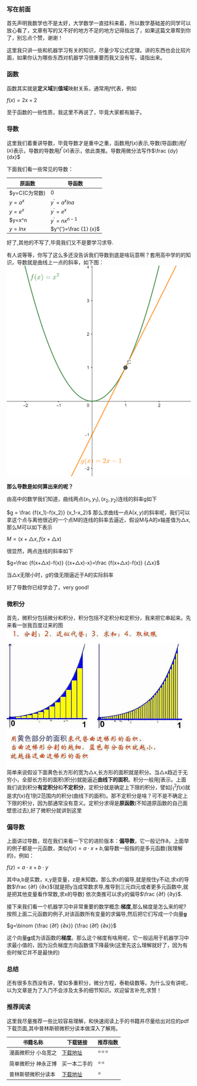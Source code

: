 ### 写在前面

首先声明我数学也不是太好，大学数学一直挂科来着，所以数学基础差的同学可以放心看了，文章有写的又不好的地方不足的地方记得指出了，如果这篇文章帮到你了，别忘点个赞，谢谢！

这里我只讲一些和机器学习有关的知识，尽量少写公式定理。讲的东西也会比较片面，如果你认为哪些东西对机器学习很重要而我又没有写，请指出来。

### 函数

函数其实就是**定义域**到**值域**映射关系，通常用$f$代表，例如

$f(x)=2x+2$

至于函数的一些性质，我这里不再说了，毕竟大家都有脑子。

### 导数

这里我们着重讲导数，毕竟导数才是重中之重，函数用$f(x)$表示,导数(导函数)用$f^{'}(x)$表示，导数的导数用$f^{''}(x)$表示，依此类推。导数用微分法写作$\frac {dy} {dx}$

下面我们看一些常见的导数：

|原函数|导函数|
|-|-|
|$y=C(C为常数)|0|
|$y=a^x$|$y^{'}=a^xlna$|
|$y=e^x$|$y^{'}=e^x$|
|$y=x^n|$y^{'}=nx^{n-1}$|
|$y=lnx$|$y^{'}=\frac {1} {x}$|

好了,其他的不写了,毕竟我们又不是要学习求导.

有人说等等，你写了这么多还没告诉我们导数到底是啥玩意啊？套用高中学的的知识，导数就是曲线上一点的斜率，如下图：
![](https://raw.githubusercontent.com/Hexmagic/store_image/master/2019/10/25-15-15-06-dao.png)

**那么导数是如何算出来的呢？**

由高中的数学我们知道，曲线两点$(x_1,y_1),(x_2,y_2)$连线的斜率g如下

$g = \frac {f(x_1)-f(x_2)} {x_1-x_2}$
那么求曲线一点A$(x,y)$的斜率呢，我们可以拿这个点与离他很近的一个点M的连线的斜率去逼近，假设M与A的x轴差值为△x,那么M可以如下表示

$M=(x+△x,f(x+△x)$

很显然，两点连线的斜率如下

$g=\frac {f(x+△x)-f(x)} {(x+△x)-x}=\frac {f(x+△x)-f(x)} {△x}$

当△x无限小时，$g$的值无限逼近于A的实际斜率

好了导数你已经学会了，very good!

### 微积分

首先，微积分包括微分和积分，积分包括不定积分和定积分，我来把它串起来。先来看一张我百度过来的图
![](https://raw.githubusercontent.com/Hexmagic/store_image/master/2019/10/25-15-15-18-jif.jpg)
简单来说假设下面黄色长方形的宽为△x,长方形的面积就是积分。当△x趋近于无穷小，全部长方形的面积(积分)就能逼近**曲线下的面积**。积分一般用∫表示。上面我们说到积分**有定积分**和**不定积分**，定积分就是确定上下限的积分，譬如$∫_1^2f(x)$就是求$f(x)$在1到2范围内的积分(曲线下的面积)。那不定积分是啥？可不是不确定上下限的积分，因为那通常没有意义。定积分求得是**原函数**(不知道原函数的自己面壁思过去),好了微积分就讲到这里

### 偏导数

上面讲过导数，现在我们来看一下它的进阶版本：**偏导数**，它一般记作$∂$。上面举的例子都是一元函数，类似$f(x)=a \cdot x+b$,偏导数一般指的是多元函数(我理解的)，例如：

$f(z)=a \cdot x+b \cdot y$

其中a,b是实数，x,y是变量，z是未知数。那么求x的偏导,就是按住y不动,求x的导数$\frac {∂f} {∂x}$(就是把y当成常数求导,推导到三元四元或者更多元函数中,就是把其他变量看作常数,求x的导数)
依次类推可以求y的偏导$\frac {∂f} {∂y}$.

接下来我们看一个机器学习中非常重要的数学概念:**梯度**,那么梯度是怎么来的呢?按照上面二元函数的例子,对该函数所有变量的求偏导,然后把它们写成一个向量**g**

$g=\binom {\frac {∂f} {∂x}} {\frac {∂f} {∂x}}$

这个向量**g**成为该函数的**梯度**。那么这个梯度有啥用呢，它一般运用于机器学习中求最小值的，因为沿负梯度方向函数值下降最快(这里先这么理解就好了，因为有些时候它并不是最快的)

### 总结

还有很多东西没有讲，譬如多重积分，微分方程，泰勒级数等。为什么没有讲呢，以为文章是为了入门不会涉及太多的细节知识。欢迎留言补充,求赞！

### 推荐阅读

这里我尽量推荐一些比较容易理解，和快速阅读上手的书籍并尽量给出对应的pdf下载页面,其中普林斯顿微积分读本做深入了解用。

| 书籍名称       | 下载链接                                           | 推荐指数 |
| ---------- | ---------------------------------------------- | ---- |
| 漫画微积分 小岛宽之 | [下载地址](http://www.downcc.com/soft/258045.html) | ⭐⭐⭐  |
| 简单微积分 神永正博 | 买一本二手的                                         | ⭐⭐   |
| 普林斯顿微积分读本  | [下载地址](http://www.downcc.com/soft/320650.html) | ⭐    |
